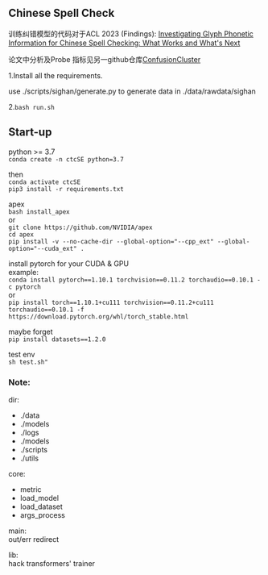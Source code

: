 ## Chinese Spell Check


训练纠错模型的代码对于ACL 2023 (Findings): [Investigating Glyph Phonetic Information for Chinese Spell Checking: What Works and What's Next](https://arxiv.org/abs/2212.04068)

论文中分析及Probe 指标见另一github仓库[ConfusionCluster](https://github.com/piglaker/ConfusionCluster)


1.Install all the requirements.  

use ./scripts/sighan/generate.py to generate data in ./data/rawdata/sighan

2.`bash run.sh` 


## Start-up

python >= 3.7 \
`conda create -n ctcSE python=3.7` 

then \
`conda activate ctcSE` \
`pip3 install -r requirements.txt` 


apex \
`bash install_apex` \
or \
`git clone https://github.com/NVIDIA/apex` \
`cd apex` \
`pip install -v --no-cache-dir --global-option="--cpp_ext" --global-option="--cuda_ext" .` 


install pytorch for your CUDA & GPU \
example: \
`conda install pytorch==1.10.1 torchvision==0.11.2 torchaudio==0.10.1 -c pytorch`  
or \
`pip install torch==1.10.1+cu111 torchvision==0.11.2+cu111 torchaudio==0.10.1 -f https://download.pytorch.org/whl/torch_stable.html`

maybe forget  
`pip install datasets==1.2.0`  

test env   
`sh test.sh"`


### Note:
dir:  
- ./data  
- ./models   
- ./logs   
- ./models   
- ./scripts   
- ./utils  
    
core: 
- metric  
- load_model  
- load_dataset 
- args_process 

main:  
    out/err redirect 

lib:  
    hack transformers' trainer 



